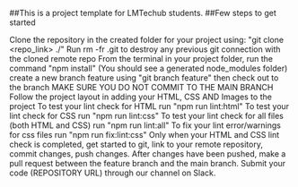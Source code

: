 ##This is a project template for LMTechub students. ##Few steps to get started

Clone the repository in the created folder for your project using: "git clone <repo_link> ./"
Run rm -fr .git to destroy any previous git connection with the cloned remote repo
From the terminal in your project folder, run the command "npm install" (You should see a generated node_modules folder)
create a new branch feature using "git branch feature" then check out to the branch
MAKE SURE YOU DO NOT COMMIT TO THE MAIN BRANCH
Follow the project layout in adding your HTML, CSS AND Images to the project
To test your lint check for HTML run "npm run lint:html"
To test your lint check for CSS run "npm run lint:css"
To test your lint check for all files (both HTML and CSS) run "npm run lint:all"
To fix your lint error/warnings for css files run "npm run fix:lint:css"
Only when your HTML and CSS lint check is completed, get started to git, link to your remote repository, commit changes, push changes.
After changes have been pushed, make a pull request between the feature branch and the main branch.
Submit your code (REPOSITORY URL) through our channel on Slack.